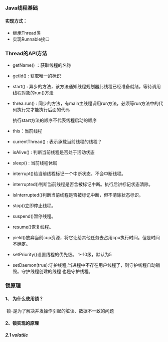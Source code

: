 ### Java线程基础

#### 实现方式：

+ 继承Thread类
+ 实现Runnable接口

### Thread的API方法

+ getName() ：获取线程的名称

+ getId() : 获取唯一的标识

+ start() : 异步的方法，该方法通知线程规划器此线程已经准备就绪，等待调用线程对象的run()方法

+ threa.run() : 同步的方法，有main主线程调用run方法，必须等run方法中的代码执行完才能执行后面的代码

  执行start方法的顺序不代表线程启动的顺序

+ this：当前线程

+ currentThread() : 表示承载当前线程的线程？

+ isAlive() : 判断当前线程是否处于活动状态

+ sleep() : 当前线程休眠

+ interrupt()给当前线程标记一个中断状态。不会中断线程。

+  interrupted()判断当前线程是否含被标记中断。执行后讲标记状态清除。

+ isInterrupted()判断当前线程是否被标记中断，但不清除状态标识。

+ stop()立即停止线程。

+ suspend()暂停线程。

+  resume()恢复线程。

+  yield()放弃当前cup资源，将它让给其他任务去占用cpu执行时间。但是时间不确定。

+  setPriority()设置线程的优先级。 1~10级，默认为5 

+ setDaemon(true):守护线程,当进程中不存在用户线程了，则守护线程自动销毁。守护线程创建的线程 也是守护线程。



### 锁原理

#### 1、 为什么使用锁？

​	锁-是为了解决并发操作引起的脏读、数据不一致的问题



#### 2、锁实现的原理

##### 2.1 volatile


